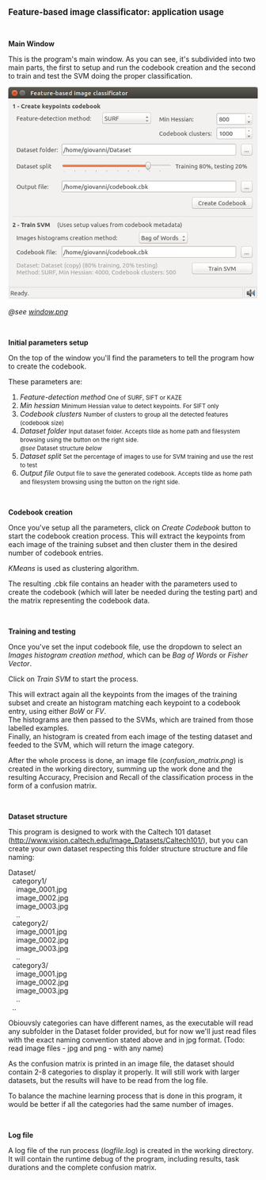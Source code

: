 <big>**Feature-based image classificator: application usage**</big>

<br/>

**Main Window**

This is the program's main window. As you can see, it's subdivided into two main parts, the first to setup and run the codebook creation and the second to train and test the SVM doing the proper classification.

![window](window.png)

*@see <a href="window.png">window.png</a>*

<br/>

**Initial parameters setup**

On the top of the window you'll find the parameters to tell the program how to create the codebook. 

These parameters are:

1. *Feature-detection method* <small>One of SURF, SIFT or KAZE</small>
2. *Min hessian* <small>Minimum Hessian value to detect keypoints. For SIFT only</small>
3. *Codebook clusters* <small>Number of clusters to group all the detected features (codebook size)</small>
4. *Dataset folder* <small>Input dataset folder. Accepts tilde as home path and filesystem browsing using the button on the right side. <br>*@see* Dataset structure *below* </small>
5. *Dataset split* <small>Set the percentage of images to use for SVM training and use the rest to test</small>
6. *Output file* <small>Output file to save the generated codebook. Accepts tilde as home path and filesystem browsing using the button on the right side.</small>

<br/>

**Codebook creation**

Once you've setup all the parameters, click on *Create Codebook* button to start the codebook creation process. This will extract the keypoints from each image of the training subset and then cluster them in the desired number of codebook entries. 

*KMeans* is used as clustering algorithm.

The resulting .cbk file contains an header with the parameters used to create the codebook (which will later be needed during the testing part) and the matrix representing the codebook data.

<br/>

**Training and testing**

Once you've set the input codebook file, use the dropdown to select an *Images histogram creation method*, which can be *Bag of Words* or *Fisher Vector*.

Click on *Train SVM* to start the process.

This will extract again all the keypoints from the images of the training subset and  create an histogram matching each keypoint to a codebook entry, using either *BoW* or *FV*.<br/>
The histograms are then passed to the SVMs, which are trained from those labelled examples.<br/>
Finally, an histogram is created from each image of the testing dataset and feeded to the SVM, which will return the image category.

After the whole process is done, an image file (*confusion_matrix.png*) is created in the working directory, summing up the work done and the resulting Accuracy, Precision and Recall of the classification process in the form of a confusion matrix.

<br/>

**Dataset structure**

This program is designed to work with the Caltech 101 dataset (<a href="http://www.vision.caltech.edu/Image_Datasets/Caltech101/">http://www.vision.caltech.edu/Image_Datasets/Caltech101/</a>), but you can create your own dataset respecting this folder structure structure and file naming:

Dataset/<br/>
&nbsp;&nbsp;category1/<br/>
&nbsp;&nbsp;&nbsp;&nbsp;image_0001.jpg<br/>
&nbsp;&nbsp;&nbsp;&nbsp;image_0002.jpg<br/>
&nbsp;&nbsp;&nbsp;&nbsp;image_0003.jpg<br/>
&nbsp;&nbsp;&nbsp;&nbsp;..<br/>
&nbsp;&nbsp;category2/<br/>
&nbsp;&nbsp;&nbsp;&nbsp;image_0001.jpg<br/>
&nbsp;&nbsp;&nbsp;&nbsp;image_0002.jpg<br/>
&nbsp;&nbsp;&nbsp;&nbsp;image_0003.jpg<br/>
&nbsp;&nbsp;&nbsp;&nbsp;..<br/>
&nbsp;&nbsp;category3/<br/>
&nbsp;&nbsp;&nbsp;&nbsp;image_0001.jpg<br/>
&nbsp;&nbsp;&nbsp;&nbsp;image_0002.jpg<br/>
&nbsp;&nbsp;&nbsp;&nbsp;image_0003.jpg<br/>
&nbsp;&nbsp;&nbsp;&nbsp;..<br/>
&nbsp;&nbsp;..

Obiouvsly categories can have different names, as the executable will read any subfolder in the Dataset folder provided, but for now we'll just read files with the exact naming convention stated above and in jpg format. (Todo: read image files - jpg and png - with any name)

As the confusion matrix is printed in an image file, the dataset should contain 2-8 categories to display it properly. It will still work with larger datasets, but the results will have to be read from the log file.

To balance the machine learning process that is done in this program, it would be better if all the categories had the same number of images.

<br/>

**Log file**

A log file of the run process (*logfile.log*) is created in the working directory. It will contain the runtime debug of the program, including results, task durations and the complete confusion matrix.

<br/>
